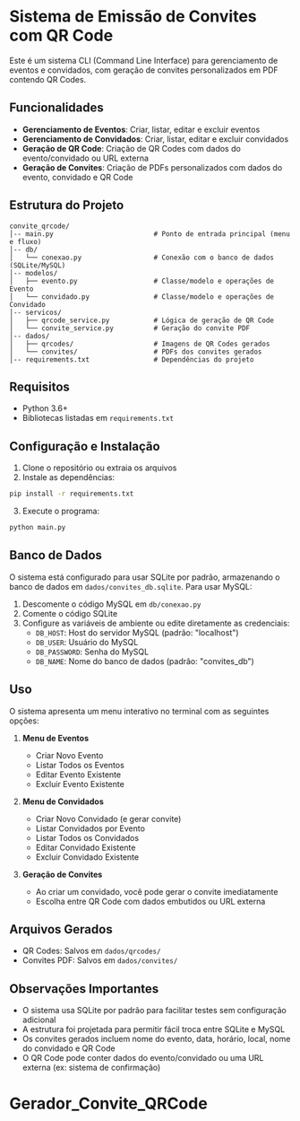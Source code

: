 # Sistema de Emissão de Convites com QR Code

Este é um sistema CLI (Command Line Interface) para gerenciamento de eventos e convidados, com geração de convites personalizados em PDF contendo QR Codes.

## Funcionalidades

- **Gerenciamento de Eventos**: Criar, listar, editar e excluir eventos
- **Gerenciamento de Convidados**: Criar, listar, editar e excluir convidados
- **Geração de QR Code**: Criação de QR Codes com dados do evento/convidado ou URL externa
- **Geração de Convites**: Criação de PDFs personalizados com dados do evento, convidado e QR Code

## Estrutura do Projeto

```
convite_qrcode/
│-- main.py                         # Ponto de entrada principal (menu e fluxo)
│-- db/
│   └── conexao.py                  # Conexão com o banco de dados (SQLite/MySQL)
│-- modelos/
│   ├── evento.py                   # Classe/modelo e operações de Evento
│   └── convidado.py                # Classe/modelo e operações de Convidado
│-- servicos/
│   ├── qrcode_service.py           # Lógica de geração de QR Code
│   └── convite_service.py          # Geração do convite PDF
│-- dados/
│   ├── qrcodes/                    # Imagens de QR Codes gerados
│   └── convites/                   # PDFs dos convites gerados
│-- requirements.txt                # Dependências do projeto
```

## Requisitos

- Python 3.6+
- Bibliotecas listadas em `requirements.txt`

## Configuração e Instalação

1. Clone o repositório ou extraia os arquivos
2. Instale as dependências:

```bash
pip install -r requirements.txt
```

3. Execute o programa:

```bash
python main.py
```

## Banco de Dados

O sistema está configurado para usar SQLite por padrão, armazenando o banco de dados em `dados/convites_db.sqlite`. Para usar MySQL:

1. Descomente o código MySQL em `db/conexao.py`
2. Comente o código SQLite
3. Configure as variáveis de ambiente ou edite diretamente as credenciais:
   - `DB_HOST`: Host do servidor MySQL (padrão: "localhost")
   - `DB_USER`: Usuário do MySQL
   - `DB_PASSWORD`: Senha do MySQL
   - `DB_NAME`: Nome do banco de dados (padrão: "convites_db")

## Uso

O sistema apresenta um menu interativo no terminal com as seguintes opções:

1. **Menu de Eventos**
   - Criar Novo Evento
   - Listar Todos os Eventos
   - Editar Evento Existente
   - Excluir Evento Existente

2. **Menu de Convidados**
   - Criar Novo Convidado (e gerar convite)
   - Listar Convidados por Evento
   - Listar Todos os Convidados
   - Editar Convidado Existente
   - Excluir Convidado Existente

3. **Geração de Convites**
   - Ao criar um convidado, você pode gerar o convite imediatamente
   - Escolha entre QR Code com dados embutidos ou URL externa

## Arquivos Gerados

- QR Codes: Salvos em `dados/qrcodes/`
- Convites PDF: Salvos em `dados/convites/`

## Observações Importantes

- O sistema usa SQLite por padrão para facilitar testes sem configuração adicional
- A estrutura foi projetada para permitir fácil troca entre SQLite e MySQL
- Os convites gerados incluem nome do evento, data, horário, local, nome do convidado e QR Code
- O QR Code pode conter dados do evento/convidado ou uma URL externa (ex: sistema de confirmação)
# Gerador_Convite_QRCode

